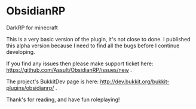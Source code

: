 ObsidianRP
==========

DarkRP for minecraft


This is a very basic version of the plugin, it's not close to done. I published this alpha 
version because I need to find all the bugs before I continue developing.

If  you find any issues then please make support ticket here: https://github.com/Assult/ObsidianRP/issues/new .

The project's BukkitDev page is here: http://dev.bukkit.org/bukkit-plugins/obsidianrp/ .

Thank's for reading, and have fun roleplaying!

